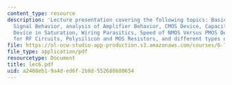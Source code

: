 ```yaml
---
content_type: resource
description: 'Lecture presentation covering the following topics: Basics of MOS Large
  Signal Behavior, analysis of Amplifier Behavior, CMOS Device, Capacitors For MOS
  Device in Saturation, Wiring Parasitics, Speed of NMOS Versus PMOS Devices, Components
  for RF Circuits, Polysilicon and MOS Resistors, and different types of Capacitors  etc.'
file: https://ol-ocw-studio-app-production.s3.amazonaws.com/courses/6-776-high-speed-communication-circuits-spring-2005/a2408eb19a4ded6f2b8d552688600654_lec6.pdf
file_type: application/pdf
resourcetype: Document
title: lec6.pdf
uid: a2408eb1-9a4d-ed6f-2b8d-552688600654
---
```

